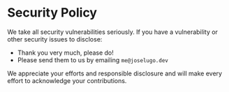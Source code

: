 # Security Policy

We take all security vulnerabilities seriously.
If you have a vulnerability or other security issues to disclose:

- Thank you very much, please do!
- Please send them to us by emailing `me@joselugo.dev`

We appreciate your efforts and responsible disclosure and will make every effort to acknowledge your contributions.

